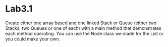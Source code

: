 # Lab3.1
Create either one array based and one linked Stack or Queue (either two Stacks, two Queues or one of each) with a main method that demonstrates each method operating. You can use the Node class we made for the List or you could make your own.
